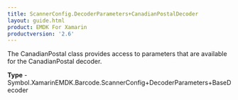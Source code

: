 ```yaml
---
title: ScannerConfig.DecoderParameters+CanadianPostalDecoder
layout: guide.html
product: EMDK For Xamarin 
productversion: '2.6' 
---
```

The CanadianPostal class provides access to parameters that are available for the CanadianPostal decoder.

**Type** - Symbol.XamarinEMDK.Barcode.ScannerConfig+DecoderParameters+BaseDecoder

